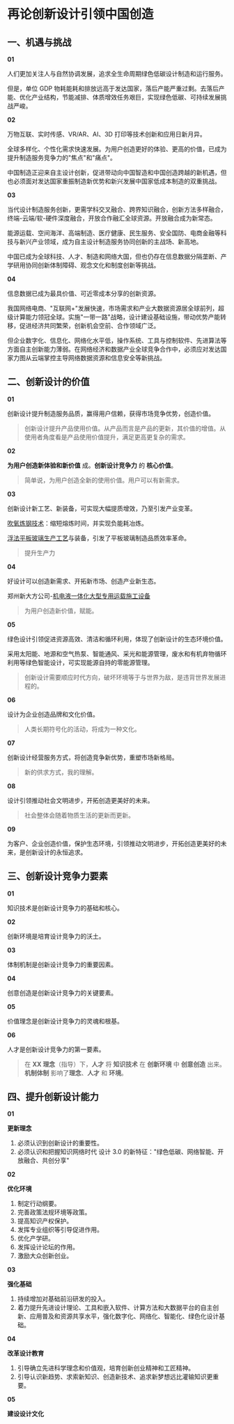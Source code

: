 # 再论创新设计引领中国创造

## 一、机遇与挑战

**01**

人们更加关注人与自然协调发展，追求全生命周期绿色低碳设计制造和运行服务。

但是，单位 GDP 物耗能耗和排放远高于发达国家，落后产能严重过剩。去落后产能、优化产业结构，节能减排、体质增效任务艰巨，实现绿色低碳、可持续发展挑战严峻。

**02**

万物互联、实时传感、VR/AR、AI、3D 打印等技术创新和应用日新月异。

全球多样化、个性化需求快速发展。为用户创造更好的体验、更高的价值，已成为提升制造服务竞争力的"焦点"和"痛点"。

中国制造正迎来自主设计创新，促进带动向中国智造和中国创造跨越的新机遇，但也必须面对发达国家重振制造新优势和新兴发展中国家低成本制造的双重挑战。

**03**

当代设计制造服务创新，更需学科交叉融合、跨界知识融合，创新方法多样融合，终端-云端/软-硬件深度融合，开放合作融汇全球资源。开放融合成为新常态。

能源运载、空间海洋、高端制造、医疗健康、民生服务、安全国防、电商金融等科技与新兴产业领域，成为自主设计制造服务协同创新的主战场、新高地。

中国已成为全球科技、人才、制造和网络大国，但也仍存在信息数据分隔垄断、产学研用协同创新体制障碍、观念文化和制度创新等挑战。

**04**

信息数据已成为最具价值、可近零成本分享的创新资源。

我国网络电商、"互联网+"发展快速，市场需求和产业大数据资源居全球前列，超级计算能力领冠全球。实施"一带一路"战略，设计建设基础设施，带动优势产能转移，促进经济共同繁荣，创新机会空前、合作领域广泛。

但企业数字化、信息化、网络化水平低，操作系统、工具与控制软件、先进算法等方面自主创新能力薄弱。在网络经济和数据产业全球竞争合作中，必须应对发达国家力图从云端掌控主导网络数据资源和信息安全等新挑战。

## 二、创新设计的价值

**01**

创新设计提升制造服务品质，赢得用户信赖，获得市场竞争优势，创造价值。

> 创新设计提升产品使用价值。从产品而言是产品的更新，其价值的增值。从使用者角度看是产品使用价值提升，满足更高更复杂的需求。

**02**

**为用户创造新体验和新价值** 成。**创新设计竞争力** 的 **核心价值**。

> 简单说，为用户创造全新的使用价值。用户可以有新需求。

**03**

创新设计新工艺、新装备，可实现大幅提质增效，乃至引发产业变革。

[吹氧炼钢技术]()：缩短熔炼时间，并实现负能耗冶炼。

[浮法平板玻璃生产工艺]()与装备，引发了平板玻璃制造品质效率革命。

> 提升生产力

**04**

好设计可以创造新需求、开拓新市场、创造产业新生态。

郑州新大方公司-[机电液一体化大型专用运载施工设备]()

> 为用户创造新价值，赋能。

**05**

绿色设计引领促进资源高效、清洁和循环利用，体现了创新设计的生态环境价值。

采用太阳能、地源和空气热泵、智能通风、采光和能源管理，废水和有机弃物循环利用等绿色智能设计，可实现能源自持的零能源管理。

> 创新设计需要顺应时代方向，破坏环境等于与世界为敌，是违背世界发展进程的。

**06**

设计为企业创造品牌和文化价值。

> 人类长期符号化的活动，将成为一种文化。

**07**

创新设计经营服务方式，将创造竞争新优势，重塑市场新格局。

> 新的供求方式，我的理解。

**08**

设计引领推动社会文明进步，开拓创造更美好的未来。

> 社会整体会随着物质生活的更新而更新。

**09**

为客户、企业创造价值，保护生态环境，引领推动文明进步，开拓创造更美好的未来，是创新设计的永恒追求。

## 三、创新设计竞争力要素

**01**

知识技术是创新设计竞争力的基础和核心。

**02**

创新环境是培育设计竞争力的沃土。

**03**

体制机制是创新设计竞争力的重要因素。

**04**

创意创造是创新设计竞争力的关键要素。

**05**

价值理念是创新设计竞争力的灵魂和根基。

**06**

人才是创新设计竞争力的第一要素。

> 在 **XX 理念**（指导）下，**人才** 将 **知识技术** 在 **创新环境** 中 **创意创造** 出来。**机制体制** 影响了**理念**、**人才** 和 **环境**。

## 四、提升创新设计能力

**01**

**更新理念**

1. 必须认识到创新设计的重要性。
2. 必须认识和把握知识网络时代 设计 3.0 的新特征："绿色低碳、网络智能、开放融合、共创分享"

**02**

**优化环境**

1. 制定行动纲要。
2. 完善政策法规环境等政策。
3. 提高知识产权保护。
4. 发挥专业组织等引导促进作用。
5. 优化产学研。
6. 发挥设计论坛的作用。
7. 激励大众创新创业。

**03**

**强化基础**

1. 持续增加对基础前沿研发的投入。
2. 着力提升先进设计理论、工具和嵌入软件、计算方法和大数据平台的自主创新、应用普及和资源共享水平，强化数字化、网络化、智能化、绿色化设计基础。

**04**

**改革设计教育**

1. 引导确立先进科学理念和价值观，培育创新创业精神和工匠精神。
2. 引导认识新趋势、求索新知识、创造新技术、追求新梦想远比灌输知识更重要。

**05**

**建设设计文化**
